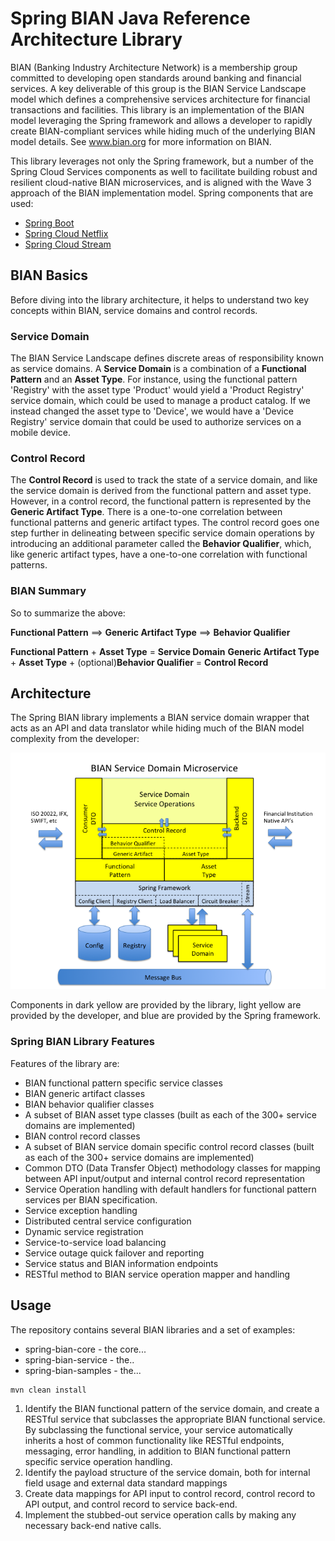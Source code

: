 # Spring BIAN Java Reference Architecture Library

BIAN (Banking Industry Architecture Network) is a membership group committed to developing open standards around banking and financial services.  A key deliverable of this group is the BIAN Service Landscape model which defines a comprehensive services architecture for financial transactions and facilities.  This library is an implementation of the BIAN model leveraging the Spring framework and allows a developer to rapidly create BIAN-compliant services while hiding much of the underlying BIAN model details.  See www.bian.org for more information on BIAN.

This library leverages not only the Spring framework, but a number of the Spring Cloud Services components as well to facilitate building robust and resilient cloud-native BIAN microservices, and is aligned with the Wave 3 approach of the BIAN implementation model.  Spring components that are used:

- [Spring Boot](http://projects.spring.io/spring-boot/)
- [Spring Cloud Netflix](https://cloud.spring.io/spring-cloud-netflix/)
- [Spring Cloud Stream](https://cloud.spring.io/spring-cloud-stream/)

## BIAN Basics

Before diving into the library architecture, it helps to understand two key concepts within BIAN, service domains and control records.

### Service Domain

The BIAN Service Landscape defines discrete areas of responsibility known as service domains.  A **Service Domain** is a combination of a **Functional Pattern** and an **Asset Type**.  For instance, using the functional pattern 'Registry' with the asset type 'Product' would yield a 'Product Registry' service domain, which could be used to manage a product catalog.  If we instead changed the asset type to 'Device', we would have a 'Device Registry' service domain that could be used to authorize services on a mobile device.  

### Control Record

The **Control Record** is used to track the state of a service domain, and like the service domain is derived from the functional pattern and asset type.  However, in a control record, the functional pattern is represented by the **Generic Artifact Type**.  There is a one-to-one correlation between functional patterns and generic artifact types.  The control record goes one step further in delineating between specific service domain operations by introducing an additional parameter called the **Behavior Qualifier**, which, like generic artifact types, have a one-to-one correlation with functional patterns.

### BIAN Summary

So to summarize the above:

**Functional Pattern** ==> **Generic Artifact Type** ==> **Behavior Qualifier**

**Functional Pattern** + **Asset Type** = **Service Domain**
**Generic Artifact Type** + **Asset Type** + (optional)**Behavior Qualifier** = **Control Record**

## Architecture

The Spring BIAN library implements a BIAN service domain wrapper that acts as an API and data translator while hiding much of the BIAN model complexity from the developer:

![Spring BIAN Service Domain](docs/Spring-BIANServiceDomain.png)

Components in dark yellow are provided by the library, light yellow are provided by the developer, and blue are provided by the Spring framework.

### Spring BIAN Library Features
Features of the library are:

- BIAN functional pattern specific service classes
- BIAN generic artifact classes
- BIAN behavior qualifier classes
- A subset of BIAN asset type classes (built as each of the 300+ service domains are implemented)
- BIAN control record classes
- A subset of BIAN service domain specific control record classes (built as each of the 300+ service domains are implemented)
- Common DTO (Data Transfer Object) methodology classes for mapping between API input/output and internal control record representation
- Service Operation handling with default handlers for functional pattern services per BIAN specification.
- Service exception handling
- Distributed central service configuration
- Dynamic service registration
- Service-to-service load balancing
- Service outage quick failover and reporting
- Service status and BIAN information endpoints
- RESTful method to BIAN service operation mapper and handling



## Usage

The repository contains several BIAN libraries and a set of examples:

- spring-bian-core - the core...
- spring-bian-service - the..
- spring-bian-samples - the...

```
mvn clean install
```


1. Identify the BIAN functional pattern of the service domain, and create a RESTful service that subclasses the appropriate BIAN functional service.  By subclassing the functional service, your service automatically inherits a host of common functionality like RESTful endpoints, messaging, error handling, in addition to BIAN functional pattern specific service operation handling.
1. Identify the payload structure of the service domain, both for internal field usage and external data standard mappings
1. Create data mappings for API input to control record, control record to API output, and control record to service back-end.
1. Implement the stubbed-out service operation calls by making any necessary back-end native calls.
